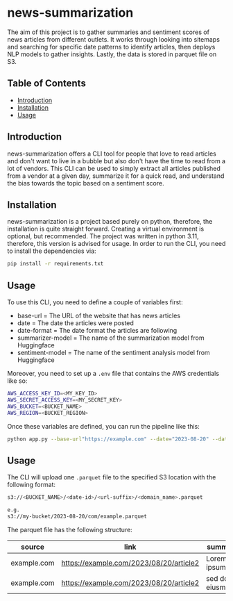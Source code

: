 # news-summarization

The aim of this project is to gather summaries and sentiment scores of news articles from different outlets. It works through looking into sitemaps and searching for specific date patterns to identify articles, then deploys NLP models to gather insights. Lastly, the data is stored in parquet file on S3.

## Table of Contents

- [Introduction](#introduction)
- [Installation](#installation)
- [Usage](#usage)

## Introduction

news-summarization offers a CLI tool for people that love to read articles and don't want to live in a bubble but also don't have the time to read from a lot of vendors. This CLI can be used to simply extract all articles published from a vendor at a given day, summarize it for a quick read, and understand the bias towards the topic based on a sentiment score.

## Installation

news-summarization is a project based purely on python, therefore, the installation is quite straight forward. Creating a virtual environment is optional, but recommended. The project was written in python 3.11, therefore, this version is advised for usage. In order to run the CLI, you need to install the dependencies via:

```bash
pip install -r requirements.txt
```

## Usage

To use this CLI, you need to define a couple of variables first:

- base-url = The URL of the website that has news articles
- date = The date the articles were posted
- date-format = The date format the articles are following
- summarizer-model = The name of the summarization model from Huggingface
- sentiment-model = The name of the sentiment analysis model from Huggingface

Moreover, you need to set up a `.env` file that contains the AWS credentials like so:

```bash
AWS_ACCESS_KEY_ID=<MY_KEY_ID>
AWS_SECRET_ACCESS_KEY=<MY_SECRET_KEY>
AWS_BUCKET=<BUCKET_NAME>
AWS_REGION=<BUCKET_REGION>
```

Once these variables are defined, you can run the pipeline like this:

```bash
python app.py --base-url"https://example.com" --date="2023-08-20" --date-format="%Y-%m-%d" --summarizer-model="some_source/some_summarization_model" --sentiment-model="some_source/some_sentiment_model"
```

## Usage

The CLI will upload one `.parquet` file to the specified S3 location with the following format:

```bash
s3://<BUCKET_NAME>/<date-id>/<url-suffix>/<domain_name>.parquet

e.g.
s3://my-bucket/2023-08-20/com/example.parquet
```

The parquet file has the following structure:

| source      | link                                    | summary           | sentiment_label | sentiment_score | sentiment_model | summarization_model |
| ----------- | --------------------------------------- | ----------------- | --------------- | --------------- | --------------- | ------------------- |
| example.com | https://example.com/2023/08/20/article2 | Lorem ipsum...    | pos             | 0.95679         | some_sentiment  | some_summarization  |
| example.com | https://example.com/2023/08/20/article2 | sed do eiusmod... | neu             | 0.45632         | some_sentiment  | some_summarization  |
